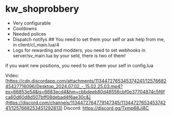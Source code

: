 # kw_shoprobbery

- Very configurable
- Cooldowns
- Needed polices
- Dispatch notifys ## You need to set them your self or ask help from me, in client/cl_main.lua/4
- Logs for rewarding and modders, you need to set webhooks in server/sv_main.lua by your seld, there is two of them!

if you want new positions, you need to set them your self in config.lua

Video: [https://cdn.discordapp.com/attachments/1134472765345374241/1257668245427716096/Desktop_2024.07.02_-_15.02.25.03.mp4?ex=66853e54&is=6683ecd4&hm=cbbdeeb80d48556cbf0e37704874c5f6fca60d60d8d507bff08debad4f6ae30c&](https://discord.com/channels/1134472764779147345/1134472765345374241/1257668253451292813)
Discord: https://discord.gg/Txmp68Jj8C
